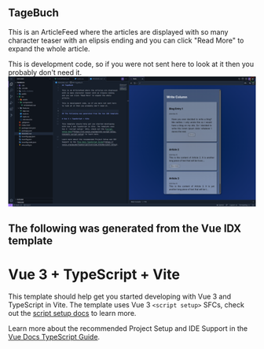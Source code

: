 ## TageBuch

This is an ArticleFeed where the articles are displayed with so many character teaser with an elipsis ending and you can click "Read More" to expand the whole article. 

This is development code, so if you were not sent here to look at it then you probably don't need it.
![alt text](https://raw.githubusercontent.com/Brennername/tagebuch/refs/heads/main/src/assets/TageBuch.png)



## The following was generated from the Vue IDX template

# Vue 3 + TypeScript + Vite

This template should help get you started developing with Vue 3 and TypeScript in Vite. The template uses Vue 3 `<script setup>` SFCs, check out the [script setup docs](https://v3.vuejs.org/api/sfc-script-setup.html#sfc-script-setup) to learn more.

Learn more about the recommended Project Setup and IDE Support in the [Vue Docs TypeScript Guide](https://vuejs.org/guide/typescript/overview.html#project-setup).
